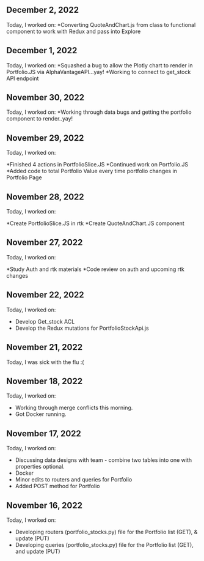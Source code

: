## December 2, 2022

Today, I worked on:
*Converting QuoteAndChart.js from class to functional component to work with Redux and pass into Explore

## December 1, 2022

Today, I worked on:
*Squashed a bug to allow the Plotly chart to render in Portfolio.JS via AlphaVantageAPI...yay!
*Working to connect to get_stock API endpoint

## November 30, 2022

Today, I worked on:
*Working through data bugs and getting the portfolio component to render..yay!

## November 29, 2022

Today, I worked on:

*Finished 4 actions in PortfolioSlice.JS
*Continued work on Portfolio.JS
*Added code to total Portfolio Value every time portfolio changes in Portfolio Page

## November 28, 2022

Today, I worked on:

*Create PortfolioSlice.JS in rtk
*Create QuoteAndChart.JS component

## November 27, 2022

Today, I worked on:

*Study Auth and rtk materials
*Code review on auth and upcoming rtk changes


## November 22, 2022

Today, I worked on:

* Develop Get_stock ACL
* Develop the Redux mutations for PortfolioStockApi.js


## November 21, 2022

Today, I was sick with the flu :(


## November 18, 2022

Today, I worked on:

* Working through merge conflicts this morning.
* Got Docker running.


## November 17, 2022

Today, I worked on:

* Discussing data designs with team - combine two tables into one with properties optional.
* Docker
* Minor edits to routers and queries for Portfolio
* Added POST method for Portfolio


## November 16, 2022

Today, I worked on:

* Developing routers (portfolio_stocks.py) file for the Portfolio list (GET), & update (PUT)
* Developing queries (portfolio_stocks.py) file for the Portfolio list (GET), and update (PUT)
